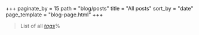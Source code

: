 +++
paginate_by = 15
path = "blog/posts"
title = "All posts"
sort_by = "date"
page_template = "blog-page.html"
+++

> List of all *[tags](/tags)*%   
